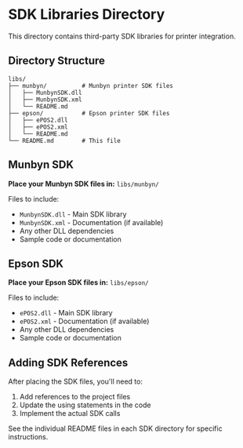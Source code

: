 # SDK Libraries Directory

This directory contains third-party SDK libraries for printer integration.

## Directory Structure

```
libs/
├── munbyn/          # Munbyn printer SDK files
│   ├── MunbynSDK.dll
│   ├── MunbynSDK.xml
│   └── README.md
├── epson/           # Epson printer SDK files
│   ├── ePOS2.dll
│   ├── ePOS2.xml
│   └── README.md
└── README.md        # This file
```

## Munbyn SDK

**Place your Munbyn SDK files in:** `libs/munbyn/`

Files to include:
- `MunbynSDK.dll` - Main SDK library
- `MunbynSDK.xml` - Documentation (if available)
- Any other DLL dependencies
- Sample code or documentation

## Epson SDK

**Place your Epson SDK files in:** `libs/epson/`

Files to include:
- `ePOS2.dll` - Main SDK library
- `ePOS2.xml` - Documentation (if available)
- Any other DLL dependencies
- Sample code or documentation

## Adding SDK References

After placing the SDK files, you'll need to:

1. Add references to the project files
2. Update the using statements in the code
3. Implement the actual SDK calls

See the individual README files in each SDK directory for specific instructions. 